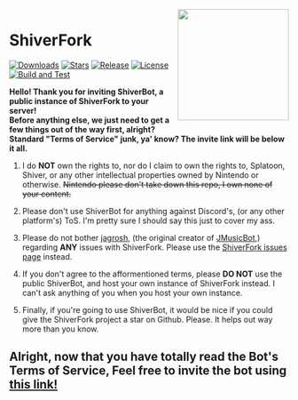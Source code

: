 <img align="right" src="https://i.imgur.com/3oUs5z4.png" height="200" width="200">

# ShiverFork

[![Downloads](https://img.shields.io/github/downloads/lilliepad1/MusicBotShiverFork/total.svg)](https://github.com/jagrosh/lilliepad1/MusicBotShiverFork/latest)
[![Stars](https://img.shields.io/github/stars/lilliepad1/MusicBotShiverFork.svg)](https://github.com/lilliepad1/MusicBotShiverFork/stargazers)
[![Release](https://img.shields.io/github/release/lilliepad1/MusicBotShiverFork.svg)](https://github.com/jagrosh/lilliepad1/MusicBotShiverFork/latest)
[![License](https://img.shields.io/github/license/lilliepad1/MusicBotShiverFork.svg)](https://github.com/lilliepad1/MusicBotShiverFork/blob/master/LICENSE)
[![Build and Test](https://github.com/lilliepad1/MusicBotShiverFork/actions/workflows/build-and-test.yml/badge.svg)](https://github.com/lilliepad1/MusicBotShiverFork/actions/workflows/build-and-test.yml)

<b>Hello! Thank you for inviting ShiverBot, a public instance of ShiverFork to your server!<br>
Before anything else, we just need to get a few things out of the way first, alright?<br>
Standard "Terms of Service" junk, ya' know? The invite link will be below it all.</b>

1. I do <b>NOT</b> own the rights to, nor do I claim to own the rights to, Splatoon, Shiver, or any other intellectual properties owned by Nintendo or otherwise. ~~Nintendo please don't take down this repo, I own none of your content.~~

2. Please don't use ShiverBot for anything against Discord's, (or any other platform's) ToS. I'm pretty sure I should say this just to cover my ass. 

3. Please do not bother [jagrosh](https://github.com/jagrosh), (the original creator of [JMusicBot](https://github.com/jagrosh/MusicBot),) regarding <b>ANY</b> issues with ShiverFork. Please use the [ShiverFork issues page](https://github.com/lilliepad1/MusicBotShiverFork/issues) instead.

4. If you don't agree to the afformentioned terms, please <b>DO NOT</b> use the public ShiverBot, and host your own instance of ShiverFork instead. I can't ask anything of you when you host your own instance.

5. Finally, if you're going to use ShiverBot, it would be nice if you could give the ShiverFork project a star on Github. Please. It helps out way more than you know.

## **Alright, now that you have totally read the Bot's Terms of Service, Feel free to invite the bot using [this link!](https://discord.com/oauth2/authorize?client_id=1038906152181837935&permissions=103819584&integration_type=0&scope=bot)**